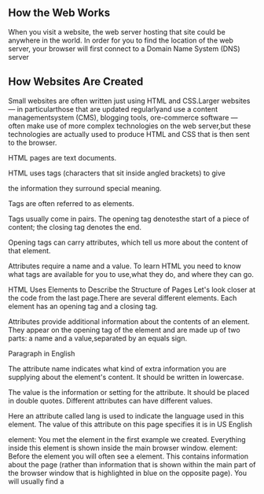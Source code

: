 ## How the Web Works
When you visit a website, the web server
hosting that site could be anywhere in the
world. In order for you to find the location of
the web server, your browser will first connect
to a Domain Name System (DNS) server

## How Websites Are Created
Small websites are often written just using HTML and CSS.Larger websites — in particularthose that are updated regularlyand use a content managementsystem (CMS), blogging tools, ore-commerce software — often make use of more complex technologies on the web server,but these technologies are actually used to produce HTML and CSS that is then sent to the browser.

HTML pages are text documents.

HTML uses tags (characters that sit inside angled brackets) to give 

the information they surround special meaning.

Tags are often referred to as elements.

Tags usually come in pairs. The opening tag denotesthe start of a piece of content; the closing tag denotes the end.

Opening tags can carry attributes, which tell us more about the content of that element.

Attributes require a name and a value.
To learn HTML you need to know what tags are available for you to use,what they do, and where they can go.

HTML Uses Elements to Describe the Structure of Pages
Let's look closer at the code from the last page.There are several different elements. Each element has an opening tag and a closing tag.

Attributes provide additional information about the contents of an element. They appear on the opening tag of the element and are
made up of two parts: a name and a value,separated by an equals sign.

<p lang="en-us">Paragraph in English</p>

The attribute name indicates what kind of extra information you are supplying about the element's content. It should be written in lowercase.

The value is the information or setting for the attribute. It
should be placed in double quotes. Different attributes can
have different values.

Here an attribute called lang is
used to indicate the language
used in this element. The value
of this attribute on this page
specifies it is in US English

<body> element:
You met the <body> element
in the first example we created.
Everything inside this element is
shown inside the main browser
window.
<head> element:
Before the <body> element you
will often see a <head> element.
This contains information
about the page (rather than
information that is shown within
the main part of the browser
window that is highlighted in
blue on the opposite page).
You will usually find a <title>
element inside the <head>
element.
<title> element:
The contents of the <title>
element are either shown in the
top of the browser, above where
you usually type in the URL of
the page you want to visit, or
on the tab for that page (if your
browser uses tabs to allow you
to view multiple pages at the

## EXTRA MARKUP
HTML 5:
<!DOCTYPE html> elment:
HTML 4:
<!DOCTYPE html PUBLIC
"-//W3C//DTD HTML 4.01 Transitional//EN"
"http://www.w3.org/TR/html4/loose.dtd"> element
Transitional XHTML 1.0:
<!DOCTYPE html PUBLIC
"-//W3C//DTD XHTML 1.0 Transitional//EN"
"http://www.w3.org/TR/xhtml1/DTD/
xhtml1-transitional.dtd"> element
Strict XHTML 1.0:
<!DOCTYPE html PUBLIC
"-//W3C//DTD XHTML 1.0 Strict//EN"
"http://www.w3.org/TR/xhtml1/DTD/
xhtml1-strict.dtd">element
XML Declaration:
<?xml version="1.0" ?> element
DOCTYPES tell browsers which version of HTML you are using.

You can add comments to your code between the <!-- and --> markers.

The id and class attributes allow you to identify particular elements.

The <div> and <span> elements allow you to group
block-level and inline elements together.

<iframes> cut windows into your web pages through which other pages can be displayed.

The <meta> tag allows you to supply all kinds of information about your web page.

Escape characters are used to include special characters in your pages such as <, >, and ©.

The new HTML5 elements indicate the purpose of different parts of a web page and help to describe its structure.
The new elements provide clearer code (compared with using multiple <div> elements).

Older browsers that do not understand HTML5 elements need to be told which elements are block-level elements.
To make HTML5 elements work in Internet Explorer 8 (and older versions of IE), extra JavaScript is needed, which is available free from Google

Because there have been several versions of HTML, each
web page should begin with a DOCTYPE declaration to tell a
browser which version of HTML the page is using (although
browsers usually display the page even if it is not included).
We will therefore be including
one in each example for the rest
of the book.

As you will see when we come to look at CSS and its box model on
page 316, the use of a DOCTYPE can also help the browser to
render a page correctly. Because XHTML was written
in XML, you will sometimes see pages that use the XHTML strict DOCTYPE start with the optional XML declaration. Where this is used, it should be the first thing in a document.
There must be nothing before it,
not even a space.

**comments in HTML:**
If you want to add a comment
to your code that will not be
visible in the user's browser, you
can add the text between these
characters:
<!-- comment goes here -->

Example:
<!-- start of introduction -->
<h1>Current Exhibitions</h1>
<h2>Olafur Eliasson</h2>
<!-- end of introduction -->
<!-- start of main text -->
<p>Olafur Eliasson was born in Copenhagen, Denmark
in 1967 to Icelandic parents.</p>
<p>He is known for sculptures and large-scale
installation art employing elemental materials
such as light, water, and air temperature to
enhance the viewer's experience.</p>
<!-- end of main text -->
<!--
<a href="mailto:info@example.org">Contact</a>
-->

There are some characters that are used in
and reserved by HTML code. (For example, the
left and right angled brackets.)

HTML5 is introducing a new set of
elements that help define the structure of
a page.

They are covered here (rather than with the other HTML
elements you met earlier in the book) because you'll find
it easier to understand how they can be used now that you
have seen how CSS can control the layout a page. These
new elements are going to play an important part in creating
layouts going forward. 

Example Site Map:
                          Home
About           Articles       Visit             Shop      Contact
History         News            Location          Books
Foundation      Book Reviews    Opening Times     Gifts
Future Plans    Press 
                Interviews      Tickets

It's important to understand who your target audienceis, why they would come to your site, what information they want to find and when they are likely to return.

Site maps allow you to plan the structure of a site.

Wireframes allow you to organize the information that will need to go on each page.

Design is about communication. Visual hierarchy helps visitors understand what you are trying to tell them.

You can differentiate between pieces of information using size, color,and style.

You can use grouping and similarity to help simplify
the information you present.
                
looks at some key concepts in computer programming, showing you how computers create models of the world using data, and how JavaScript
is used to change the contents of an HTML page.

How JavaScript makes webpages more interavtive:

1 ACCESS CONTENT
You can use JavaScript to select any element, attribute, or text from an HTML page. For example:
• Select the text inside all of the <hl> elements on a page
• Select any elements that have a class attribute with a value of note
• Find out what was entered into a text input whose id attribute has a
  value of email 

2 MODIFY CONTENT

You can use JavaScript to add elements, attributes, and text to the
page, or remove them. For example:
• Add a paragraph of text after the first <hl> element
• Change the value of class attributes to trigger new CSS rules
  for those elements
• Change the size or position of an <img> element

3 PROGRAM RULES

You can specify a set of steps for the browser to follow (like a recipe), which allows it to access or change the content of a page. For example:
• A gallery script could check which image a user clicked on and        display a larger version of that image.
• A mortgage calculator could collect values from a form, perform a     calculation, and display repayments.
• An animation could check the dimensions of the browser window
  and move an image to the bottom of the viewable area (also known as
  the viewport).

4 REACT TO EVENTS
You can specify that a script should run when a specific event has occurred. For example, it could be run when:
• A button is pressed
• A link is clicked (or tapped) on
• A cursor hovers over an element
• Information is added to a form
• An interval of time has passed
• A web page has finished loading

A script is a series of instructions that a computer can follow to achieve a goal.

To write a script, you need to first state your goal and then list the
tasks that need to be completed in order to achieve it.

You need to learn to "think" like a computer because they solve
tasks in different ways than you or I might approach them.

Often scripts will need to perform different tasks in different situations. You can use flowcharts to work out how the tasks fit together.
The flowcharts show the paths between each step.
A script is a series of instructions that the computer
can follow in order to achieve a goal

Each time the script runs, it might only use a subset of
all the instructions.

Computers approach tasks in a different way than humans, so your instructions must let the computer solve the task prggrammatically

To approach writing a script, break down your goal into a series of tasks and then work out each step needed to complete that task (a flowchart can help).

Computers creates models of the world using Data
Programmers can write code to say "when this event occurs,eun that code."

web browsers use HTML markup to create amodel of the webpage.Each creates its own node (which a kind of object).

To make webpages interactive you write code that uses the browser's model of the web page.

It is best to keep JavaScript code in its own JavaScript
file. JavaScript files are text files (like HTML pages and
CSS style sheets), but they have the . js extension

The HTML <script> element is used in HTML pages
to tell the browser to load the JavaScript file (rather like
the <link> element can be used to load a CSS file).

If you view the source code of the page in the browser,
the JavaScript will not have changed the HTML,
because the script works with the model of the web
page that the browser has created.